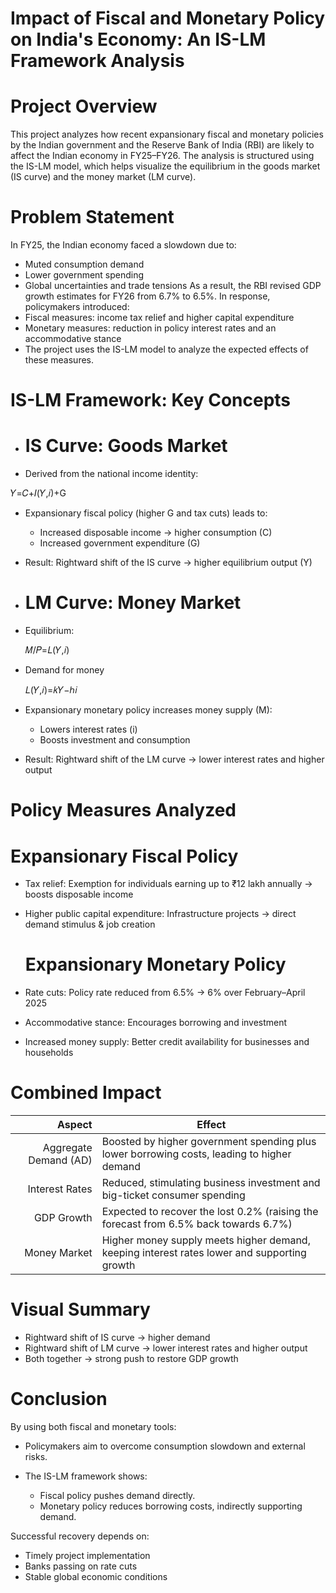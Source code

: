 # Impact of Fiscal and Monetary Policy on India's Economy: An IS-LM Framework Analysis
# Project Overview
This project analyzes how recent expansionary fiscal and monetary policies by the Indian government and the Reserve Bank of India (RBI) are likely to affect the Indian economy in FY25–FY26. The analysis is structured using the IS-LM model, which helps visualize the equilibrium in the goods market (IS curve) and the money market (LM curve).

# Problem Statement
In FY25, the Indian economy faced a slowdown due to:
* Muted consumption demand
* Lower government spending
* Global uncertainties and trade tensions
As a result, the RBI revised GDP growth estimates for FY26 from 6.7% to 6.5%.
In response, policymakers introduced:
* Fiscal measures: income tax relief and higher capital expenditure
* Monetary measures: reduction in policy interest rates and an accommodative stance
* The project uses the IS-LM model to analyze the expected effects of these measures.

# IS-LM Framework: Key Concepts
* # IS Curve: Goods Market
* Derived from the national income identity:

𝑌=𝐶+𝐼(𝑌,𝑖)+G

* Expansionary fiscal policy (higher G and tax cuts) leads to:
  * Increased disposable income → higher consumption (C)
  * Increased government expenditure (G)
* Result: Rightward shift of the IS curve → higher equilibrium output (Y)

* # LM Curve: Money Market
* Equilibrium:

  𝑀/𝑃=𝐿(𝑌,𝑖)

* Demand for money

   𝐿(𝑌,𝑖)=𝑘𝑌−ℎ𝑖

* Expansionary monetary policy increases money supply (M):
  * Lowers interest rates (i)
  * Boosts investment and consumption

* Result: Rightward shift of the LM curve → lower interest rates and higher output

# Policy Measures Analyzed
   # Expansionary Fiscal Policy
* Tax relief: Exemption for individuals earning up to ₹12 lakh annually → boosts disposable income
* Higher public capital expenditure: Infrastructure projects → direct demand stimulus & job creation

    # Expansionary Monetary Policy
* Rate cuts: Policy rate reduced from 6.5% → 6% over February–April 2025
* Accommodative stance: Encourages borrowing and investment
* Increased money supply: Better credit availability for businesses and households


# Combined Impact
| **Aspect**            | **Effect**                                                                                   |
|----------------------:|----------------------------------------------------------------------------------------------|
| Aggregate Demand (AD) | Boosted by higher government spending plus lower borrowing costs, leading to higher demand   |
| Interest Rates        | Reduced, stimulating business investment and big-ticket consumer spending                    |
| GDP Growth            | Expected to recover the lost 0.2% (raising the forecast from 6.5% back towards 6.7%)         |
| Money Market          | Higher money supply meets higher demand, keeping interest rates lower and supporting growth  |


# Visual Summary
* Rightward shift of IS curve → higher demand
* Rightward shift of LM curve → lower interest rates and higher output
* Both together → strong push to restore GDP growth
  
# Conclusion
By using both fiscal and monetary tools:
* Policymakers aim to overcome consumption slowdown and external risks.

* The IS-LM framework shows:
    * Fiscal policy pushes demand directly.
    * Monetary policy reduces borrowing costs, indirectly supporting demand.

Successful recovery depends on:
* Timely project implementation
* Banks passing on rate cuts
* Stable global economic conditions

